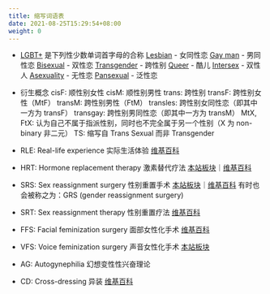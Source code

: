 ```yaml
---
title: 缩写词语表
date: 2021-08-25T15:29:54+08:00
weight: 0
---
```


- [LGBT+](https://en.wikipedia.org/wiki/LGBT) 是下列性少数单词首字母的合称
  [Lesbian](https://en.wikipedia.org/wiki/Lesbian) - 女同性恋
  [Gay man](https://en.wikipedia.org/wiki/Gay_man) - 男同性恋
  [Bisexual](https://en.wikipedia.org/wiki/Bisexuality) - 双性恋
  [Transgender](https://en.wikipedia.org/wiki/Transgender) - 跨性别
  [Queer](https://en.wikipedia.org/wiki/Queer) - 酷儿
  [Intersex](https://en.wikipedia.org/wiki/Intersex) - 双性人
  [Asexuality](https://en.wikipedia.org/wiki/Asexuality) - 无性恋
  [Pansexual](https://en.wikipedia.org/wiki/Pansexuality) - 泛性恋

- 衍生概念
  cisF: 顺性别女性
  cisM: 顺性别男性
  trans: 跨性别
  transF: 跨性别女性（MtF）
  transM: 跨性别男性（FtM）
  transles: 跨性别女同性恋（即其中一方为 transF）
  transgay: 跨性别男同性恋（即其中一方为 transM）
  MtX, FtX: 认为自己不属于指派性别，同时也不完全属于另一个性别（X 为 non-binary 非二元）
  TS: 缩写自 Trans Sexual 而非 Transgender

- RLE: Real-life experience 实际生活体验
  [维基百科](https://zh.wikipedia.org/zh-cn/实际生活体验)

- HRT: Hormone replacement therapy 激素替代疗法
  [本站板块](/zh-cn/docs/medicine/hrt/)｜[维基百科](https://zh.wikipedia.org/zh-cn/激素替代疗法)

- SRS: Sex reassignment surgery 性别重置手术
  [本站板块](/zh-cn/docs/srs/faq/)｜[维基百科](https://zh.wikipedia.org/zh-cn/性别重置手术)
  有时也会被称之为：GRS (gender reassignment surgery)

- SRT: Sex reassignment therapy 性别重置疗法
  [维基百科](https://zh.wikipedia.org/zh-cn/性别重置疗法)

- FFS: Facial feminization surgery 面部女性化手术
  [维基百科](https://zh.wikipedia.org/zh-cn/性别重置疗法#其他療法)

- VFS: Voice feminization surgery 声音女性化手术
  [本站板块](/zh-cn/docs/vocal/medical/)

- AG: Autogynephilia 幻想变性性兴奋理论

- CD: Cross-dressing 异装
  [维基百科](https://zh.wikipedia.org/zh-cn/异性装扮)
